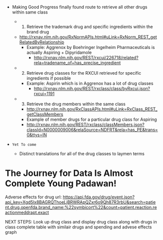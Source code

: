+  Making Good Progress finally found route to retrieve all other drugs within same class
    + 1. Retrieve the trademark drug and specific ingredients within the brand drug
    + http://rxnav.nlm.nih.gov/RxNormAPIs.html#uLink=RxNorm_REST_getRelatedByRelationship
      + Example: Aggrenox by Boehringer Ingelheim Pharmaceuticals is actually Aspiring + Dipyridamole
        + http://rxnav.nlm.nih.gov/REST/rxcui/226718/related?rela=tradename_of+has_precise_ingredient
    + 2.  Retrieve drug classes for the RXCUI retrieved for specific ingredients if possible
      + Example: Aspirin which is in Aggrenox has a lot of drug classes
        + http://rxnav.nlm.nih.gov/REST/rxclass/class/byRxcui.json?rxcui=1191
    + 3.  Retrieve the drug members within the same class
      + http://rxnav.nlm.nih.gov/RxClassAPIs.html#uLink=RxClass_REST_getClassMembers
      + Example of member drugs for a particular drug class for Aspiring
      + http://rxnav.nlm.nih.gov/REST/rxclass/classMembers.json?classId=N0000009006&relaSource=NDFRT&rela=has_PE&trans=0&ttys=IN

+     Yet To come
  + Distinct translations for all of the drug classes to laymen terms

<h1>The Journey for Data Is Almost Complete Young Padawan!</h1>

Adverse effects for drug url: https://api.fda.gov/drug/event.json?api_key=Xgd5lx8BAGRQThoeLjBRWRApQZxr6o9Qh87R3rbU&search=patient.drug.openfda.brand_name:%22symbicort%22&count=patient.reaction.reactionmeddrapt.exact

NEXT STEPS:
Look up drug class and display drug class along with drugs in class
complete table with similair drugs and spending and advese effects graph
